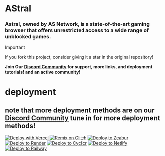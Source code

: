 # AStral
### Astral, owned by AS Network, is a state-of-the-art gaming browser that offers unrestricted access to a wide range of unblocked games.
> [!IMPORTANT]
> If you fork this project, consider giving it a star in the original repository!

**Join Our [Discord Community](https://discord.gg/Mgwn5bfcNk) for support, more links, and deployment tutorials! and an active community!**

# deployment
## note that more deployment methods are on our [Discord Community](https://discord.gg/Mgwn5bfcNk) tune in for more deployment methods!
[![Deploy with Vercel](https://binbashbanana.github.io/deploy-buttons/buttons/remade/vercel.svg)](https://vercel.com/new/clone?repositoryurl=https://github.com/GD-Cybernetix/AStral)
[![Remix on Glitch](https://binbashbanana.github.io/deploy-buttons/buttons/official/glitch.svg)](https://glitch.com/edit/#!/import/github/GD-Cybernetix/AStral)
[![Deploy to Zeabur](https://media.discordapp.net/attachments/1229131981619466294/1335045900355108864/Untitled_10.png?ex=679ebde2&is=679d6c62&hm=e482c5fe8c62eff39d61a42c5234354cf6c0409be3a022869bf78be87639c7c9&=&format=webp&quality=lossless&width=171&height=30)](https://dash.zeabur.com/projects)
[![Deploy to Render](https://binbashbanana.github.io/deploy-buttons/buttons/remade/render.svg)](https://render.com/deploy?repo=https://github.com/GD-Cybernetix/AStral)
[![Deploy to Cyclicr](https://binbashbanana.github.io/deploy-buttons/buttons/remade/cyclic.svg)](https://app.cyclic.sh/api/app/deploy/GD-Cybernetix/AStral)
[![Deploy to Netlify](https://binbashbanana.github.io/deploy-buttons/buttons/remade/netlify.svg)](https://app.netlify.com/start/deploy?repository=https://github.com/GD-Cybernetix/AStral)
[![Deploy to Railway](https://binbashbanana.github.io/deploy-buttons/buttons/remade/railway.svg)](https://railway.app/new/template?template=https://github.com/GD-Cybernetix/AStral)
